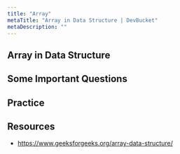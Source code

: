 ```yaml
---
title: "Array"
metaTitle: "Array in Data Structure | DevBucket"
metaDescription: ""
---
```


## Array in Data Structure

## Some Important Questions

## Practice

## Resources

- https://www.geeksforgeeks.org/array-data-structure/
